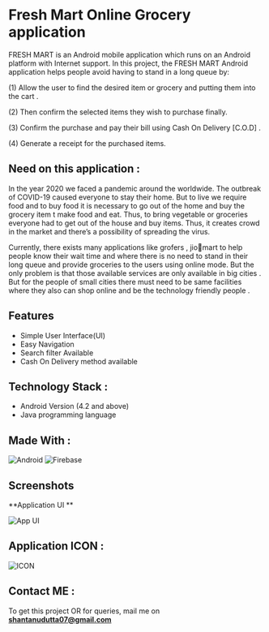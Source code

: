 # Fresh Mart Online Grocery application

FRESH MART is an Android mobile application which runs on an Android platform 
with Internet support. In this project, the FRESH MART 
Android application helps people avoid having to stand in a long 
queue by:

(1) Allow the user to find the desired item or grocery and putting 
them into the cart . 

(2) Then confirm the selected items they wish to purchase 
finally.

(3) Confirm the purchase and pay their bill using Cash On 
Delivery [C.O.D] .

(4) Generate a receipt for the purchased items.

## Need on this application :

In the year 2020 we faced a pandemic around the 
worldwide. The outbreak of COVID-19 caused everyone to 
stay their home. But to live we require food and to buy food 
it is necessary to go out of the home and buy the grocery item 
t make food and eat. Thus, to bring vegetable or groceries 
everyone had to get out of the house and buy items.
Thus, it creates crowd in the market and there’s a possibility 
of spreading the virus. 

Currently, there exists many applications like grofers , jiomart to help people know their wait time and where there is 
no need to stand in their long queue and provide groceries 
to the users using online mode. But the only problem is that 
those available services are only available in big cities . 
But for the people of small cities there must need to be same 
facilities where they also can shop online and be the 
technology friendly people .




## Features

- Simple User Interface(UI)
- Easy Navigation
- Search filter Available
- Cash On Delivery method available
 





## Technology Stack :

- Android Version (4.2 and above)
- Java programming language

## Made With :

![Android](https://user-images.githubusercontent.com/100015171/186198227-0c66cdbd-55e8-467a-a94b-e8d15af06ad6.jpg)
![Firebase](https://user-images.githubusercontent.com/100015171/186198287-e5a1b529-a6ac-4460-9fed-056855b704e9.jpg)

## Screenshots

**Application UI **

![App UI ](https://user-images.githubusercontent.com/100015171/186198446-9d09c3d5-9f6d-4914-a478-cea5017f008f.jpg)


## Application ICON :

![ICON](https://user-images.githubusercontent.com/100015171/186198052-755aa575-d357-4f0e-b945-cd15e0dd63ea.JPG)






## Contact ME : 

To get this project OR for queries, mail me on **shantanudutta07@gmail.com**


